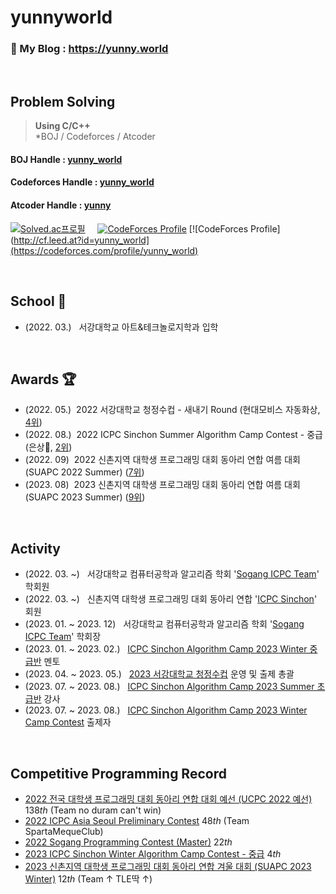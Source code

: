# yunnyworld

### 📖 My Blog :  https://yunny.world

&nbsp;
## Problem Solving
> __Using C/C++__  
> *BOJ / Codeforces / Atcoder

#### BOJ Handle : [yunny_world](https://www.acmicpc.net/user/yunny_world) 
#### Codeforces Handle : [yunny_world](https://codeforces.com/profile/yunny_world)  
#### Atcoder Handle : [yunny](https://atcoder.jp/users/yunny)

[![Solved.ac프로필](http://mazassumnida.wtf/api/v2/generate_badge?boj=yunny_world)](https://solved.ac/yunny_world) 
&nbsp;
&nbsp; 
[![CodeForces Profile](http://cf.leed.at?id=yunny)](https://codeforces.com/profile/yunny)
[![CodeForces Profile](http://cf.leed.at?id=yunny_world](https://codeforces.com/profile/yunny_world)

&nbsp;
## School 🏫
- (2022. 03.) &nbsp; 서강대학교 아트&테크놀로지학과 입학

&nbsp;

## Awards 🏆
- (2022. 05.) &nbsp;2022 서강대학교 청정수컵 - 새내기 Round (현대모비스 자동화상, [4위](https://www.acmicpc.net/contest/board/796))
- (2022. 08.) &nbsp;2022 ICPC Sinchon Summer Algorithm Camp Contest - 중급 (은상🥈, [2위](https://www.acmicpc.net/contest/spotboard/842))
- (2022. 09) &nbsp;2022 신촌지역 대학생 프로그래밍 대회 동아리 연합 여름 대회 (SUAPC 2022 Summer) ([7위](https://www.acmicpc.net/contest/spotboard/840))
- (2023. 08) &nbsp;2023 신촌지역 대학생 프로그래밍 대회 동아리 연합 여름 대회 (SUAPC 2023 Summer) ([9위]())

&nbsp;

## Activity
- (2022. 03. ~) &nbsp; 서강대학교 컴퓨터공학과 알고리즘 학회 '[Sogang ICPC Team](https://icpc.team/)' 학회원
- (2022. 03. ~) &nbsp; 신촌지역 대학생 프로그래밍 대회 동아리 연합 '[ICPC Sinchon](https://icpc-sinchon.io/)' 회원
- (2023. 01. ~ 2023. 12) &nbsp; 서강대학교 컴퓨터공학과 알고리즘 학회 '[Sogang ICPC Team](https://icpc.team/)' 학회장
- (2023. 01. ~ 2023. 02.) &nbsp; [ICPC Sinchon Algorithm Camp 2023 Winter 중급반](https://icpc-sinchon.io/halloffame) 멘토
- (2023. 04. ~ 2023. 05.) &nbsp; [2023 서강대학교 청정수컵](https://www.acmicpc.net/category/847) 운영 및 출제 총괄
- (2023. 07. ~ 2023. 08.) &nbsp; [ICPC Sinchon Algorithm Camp 2023 Summer 초급반](https://icpc-sinchon.io/halloffame) 강사
- (2023. 07. ~ 2023. 08.) &nbsp; [ICPC Sinchon Algorithm Camp 2023 Winter Camp Contest](https://icpc-sinchon.io/campcontest) 출제자

&nbsp;

## Competitive Programming Record
- [2022 전국 대학생 프로그래밍 대회 동아리 연합 대회 예선 (UCPC 2022 예선)](https://www.acmicpc.net/contest/spotboard/827) 138*th* (Team no duram can't win)
- [2022 ICPC Asia Seoul Preliminary Contest](http://static.icpckorea.net/2022/scoreboard_preliminary/) 48*th* (Team SpartaMequeClub)
- [2022 Sogang Programming Contest (Master)](https://www.acmicpc.net/contest/spotboard/896) 22*th*
- [2023 ICPC Sinchon Winter Algorithm Camp Contest - 중급](https://www.acmicpc.net/contest/spotboard/948) 4*th*
- [2023 신촌지역 대학생 프로그래밍 대회 동아리 연합 겨울 대회 (SUAPC 2023 Winter)](https://www.acmicpc.net/contest/spotboard/950) 12*th* (Team ↑ TLE딱 ↑)

